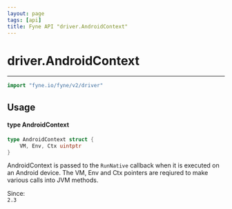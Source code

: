 ```yaml
---
layout: page
tags: [api]
title: Fyne API "driver.AndroidContext"
---
```


# driver.AndroidContext
---
```go
import "fyne.io/fyne/v2/driver"
```

## Usage

#### type AndroidContext

```go
type AndroidContext struct {
	VM, Env, Ctx uintptr
}
```

AndroidContext is passed to the `RunNative` callback when it is executed on an Android device. The VM, Env and Ctx pointers are reqiured to make various calls into JVM methods.


<div class="since">Since: <code>
2.3</code></div>
